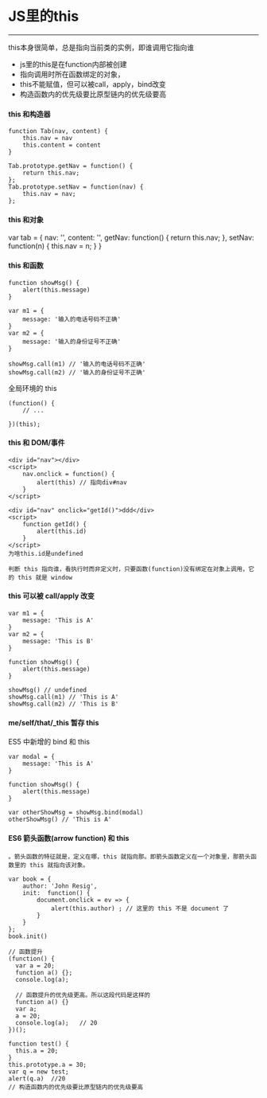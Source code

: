 # JS里的this
---
this本身很简单，总是指向当前类的实例，即谁调用它指向谁

- js里的this是在function内部被创建
- 指向调用时所在函数绑定的对象，
- this不能赋值，但可以被call，apply，bind改变
- 构造函数内的优先级要比原型链内的优先级要高

#### this 和构造器
```
function Tab(nav, content) {
    this.nav = nav
    this.content = content
}
 
Tab.prototype.getNav = function() {
    return this.nav;
};
Tab.prototype.setNav = function(nav) {
    this.nav = nav;
};
```
#### this 和对象
var tab = {
    nav: '',
    content: '',
    getNav: function() {
        return this.nav;
    },
    setNav: function(n) {
        this.nav = n;
    }
}
#### this 和函数
```
function showMsg() {
    alert(this.message)
}
 
var m1 = {
    message: '输入的电话号码不正确'
}
var m2 = {
    message: '输入的身份证号不正确'
}
 
showMsg.call(m1) // '输入的电话号码不正确'
showMsg.call(m2) // '输入的身份证号不正确'
```
全局环境的 this
```
(function() {
    // ...
     
})(this);
```

#### this 和 DOM/事件
```
<div id="nav"></div>
<script>
    nav.onclick = function() {
        alert(this) // 指向div#nav
    }
</script>

<div id="nav" onclick="getId()">ddd</div>
<script>
    function getId() {
        alert(this.id)
    }
</script>
为啥this.id是undefined

判断 this 指向谁，看执行时而非定义时，只要函数(function)没有绑定在对象上调用，它的 this 就是 window
```

#### this 可以被 call/apply 改变
```
var m1 = {
    message: 'This is A'
} 
var m2 = {
    message: 'This is B'
}  
 
function showMsg() {
    alert(this.message)
}
 
showMsg() // undefined
showMsg.call(m1) // 'This is A'
showMsg.call(m2) // 'This is B'
```

#### me/self/that/_this 暂存 this  
ES5 中新增的 bind 和 this
```
var modal = {
    message: 'This is A'
}
 
function showMsg() {
    alert(this.message)
}
 
var otherShowMsg = showMsg.bind(modal)
otherShowMsg() // 'This is A'
```

#### ES6 箭头函数(arrow function) 和 this
```
。箭头函数的特征就是，定义在哪，this 就指向那。即箭头函数定义在一个对象里，那箭头函数里的 this 就指向该对象。

var book = {
    author: 'John Resig',
    init:  function() {
        document.onclick = ev => {
            alert(this.author) ; // 这里的 this 不是 document 了
        }
    }
};
book.init()
```





```
// 函数提升
(function() {
  var a = 20;
  function a() {};
  console.log(a);
  
  // 函数提升的优先级更高。所以这段代码是这样的
  function a() {}
  var a;
  a = 20;
  console.log(a);	// 20
})();
```

```
function test() {
  this.a = 20;
}
this.prototype.a = 30;
var q = new test;
alert(q.a)  //20
// 构造函数内的优先级要比原型链内的优先级要高
```
